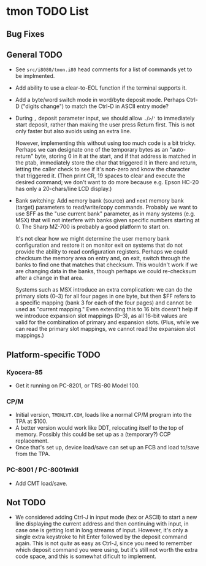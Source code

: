 tmon TODO List
==============

Bug Fixes
---------


General TODO
------------

- See `src/i8080/tmon.i80` head comments for a list of commands
  yet to be implmented.

- Add ability to use a clear-to-EOL function if the terminal supports it.

- Add a byte/word switch mode in word/byte deposit mode. Perhaps Ctrl-D
  ("digits change") to match the Ctrl-D in ASCII entry mode?

- During `,` deposit parameter input, we should allow `.`/`>`/`'` to
  immediately start deposit, rather than making the user press Return
  first. This is not only faster but also avoids using an extra line.

  However, implementing this without using too much code is a bit tricky.
  Perhaps we can designate one of the temporary bytes as an "auto-return"
  byte, storing 0 in it at the start, and if that address is matched in the
  ptab, immediately store the char that triggered it in there and return,
  letting the caller check to see if it's non-zero and know the character
  that triggered it. (Then print CR, 19 spaces to clear and execute the
  desired command; we don't want to do more because e.g. Epson HC-20 has
  only a 20-chars/line LCD display.)

- Bank switching: Add `m`emory bank (source) and `n`ext memory bank
  (target) parameters to read/write/copy commands. Probably we want to use
  $FF as the "use current bank" parameter, as in many systems (e.g. MSX)
  that will not interfere with banks given specific numbers starting at 0.
  The Sharp MZ-700 is probably a good platform to start on.

  It's not clear how we might determine the user memory bank configuration
  and restore it on monitor exit on systems that do not provide the ability
  to read configuration registers. Perhaps we could checksum the memory
  area on entry and, on exit, switch through the banks to find one that
  matches that checksum. This wouldn't work if we are changing data in the
  banks, though perhaps we could re-checksum after a change in that area.

  Systems such as MSX introduce an extra complication: we can do the
  primary slots (0–3) for all four pages in one byte, but then $FF refers
  to a specific mapping (bank 3 for each of the four pages) and cannot be
  used as "current mapping." Even extending this to 16 bits doesn't help if
  we introduce expansion slot mappings (0–3), as all 16-bit values are
  valid for the combination of primary and expansion slots. (Plus, while
  we can read the primary slot mappings, we cannot read the expansion
  slot mappings.)


Platform-specific TODO
----------------------

### Kyocera-85

- Get it running on PC-8201, or TRS-80 Model 100.

### CP/M

- Initial version, `TMONLVT.COM`, loads like a normal CP/M program into the
  TPA at $100.
- A better version would work like DDT, relocating itself to the top of
  memory. Possibly this could be set up as a (temporary?) CCP replacement.
- Once that's set up, device load/save can set up an FCB and load to/save
  from the TPA.

### PC-8001 / PC-8001mkII

- Add CMT load/save.


Not TODO
--------

- We considered adding Ctrl-J in input mode (hex or ASCII) to start a new
  line displaying the current address and then continuing with input, in
  case one is getting lost in long streams of input. However, it's only a
  single extra keystroke to hit Enter followed by the deposit command
  again. This is not _quite_ as easy as Ctrl-J, since you need to remember
  which deposit command you were using, but it's still not worth the extra
  code space, and this is somewhat dificult to implement.
